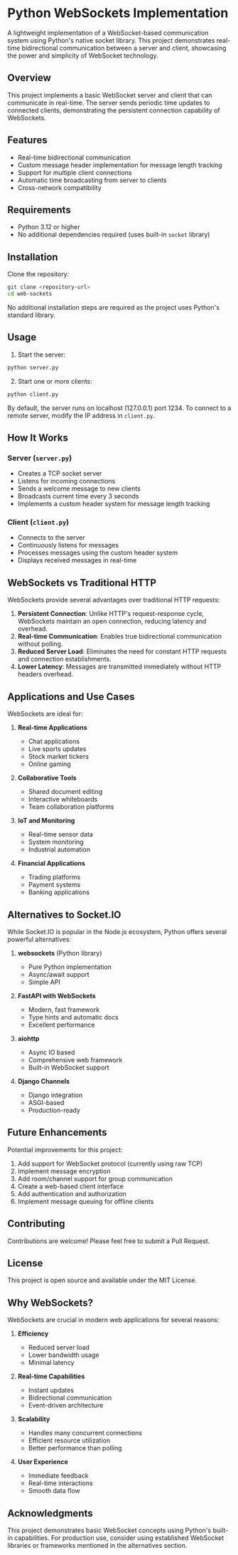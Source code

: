 # Python WebSockets Implementation

A lightweight implementation of a WebSocket-based communication system using Python's native socket library. This project demonstrates real-time bidirectional communication between a server and client, showcasing the power and simplicity of WebSocket technology.

## Overview

This project implements a basic WebSocket server and client that can communicate in real-time. The server sends periodic time updates to connected clients, demonstrating the persistent connection capability of WebSockets.

## Features

- Real-time bidirectional communication
- Custom message header implementation for message length tracking
- Support for multiple client connections
- Automatic time broadcasting from server to clients
- Cross-network compatibility

## Requirements

- Python 3.12 or higher
- No additional dependencies required (uses built-in `socket` library)

## Installation

Clone the repository:

```bash
git clone <repository-url>
cd web-sockets
```

No additional installation steps are required as the project uses Python's standard library.

## Usage

1. Start the server:

```bash
python server.py
```

2. Start one or more clients:

```bash
python client.py
```

By default, the server runs on localhost (127.0.0.1) port 1234. To connect to a remote server, modify the IP address in `client.py`.

## How It Works

### Server (`server.py`)

- Creates a TCP socket server
- Listens for incoming connections
- Sends a welcome message to new clients
- Broadcasts current time every 3 seconds
- Implements a custom header system for message length tracking

### Client (`client.py`)

- Connects to the server
- Continuously listens for messages
- Processes messages using the custom header system
- Displays received messages in real-time

## WebSockets vs Traditional HTTP

WebSockets provide several advantages over traditional HTTP requests:

1. **Persistent Connection**: Unlike HTTP's request-response cycle, WebSockets maintain an open connection, reducing latency and overhead.
2. **Real-time Communication**: Enables true bidirectional communication without polling.
3. **Reduced Server Load**: Eliminates the need for constant HTTP requests and connection establishments.
4. **Lower Latency**: Messages are transmitted immediately without HTTP headers overhead.

## Applications and Use Cases

WebSockets are ideal for:

1. **Real-time Applications**

   - Chat applications
   - Live sports updates
   - Stock market tickers
   - Online gaming

2. **Collaborative Tools**

   - Shared document editing
   - Interactive whiteboards
   - Team collaboration platforms

3. **IoT and Monitoring**

   - Real-time sensor data
   - System monitoring
   - Industrial automation

4. **Financial Applications**
   - Trading platforms
   - Payment systems
   - Banking applications

## Alternatives to Socket.IO

While Socket.IO is popular in the Node.js ecosystem, Python offers several powerful alternatives:

1. **websockets** (Python library)

   - Pure Python implementation
   - Async/await support
   - Simple API

2. **FastAPI with WebSockets**

   - Modern, fast framework
   - Type hints and automatic docs
   - Excellent performance

3. **aiohttp**

   - Async IO based
   - Comprehensive web framework
   - Built-in WebSocket support

4. **Django Channels**
   - Django integration
   - ASGI-based
   - Production-ready

## Future Enhancements

Potential improvements for this project:

1. Add support for WebSocket protocol (currently using raw TCP)
2. Implement message encryption
3. Add room/channel support for group communication
4. Create a web-based client interface
5. Add authentication and authorization
6. Implement message queuing for offline clients

## Contributing

Contributions are welcome! Please feel free to submit a Pull Request.

## License

This project is open source and available under the MIT License.

## Why WebSockets?

WebSockets are crucial in modern web applications for several reasons:

1. **Efficiency**

   - Reduced server load
   - Lower bandwidth usage
   - Minimal latency

2. **Real-time Capabilities**

   - Instant updates
   - Bidirectional communication
   - Event-driven architecture

3. **Scalability**

   - Handles many concurrent connections
   - Efficient resource utilization
   - Better performance than polling

4. **User Experience**
   - Immediate feedback
   - Real-time interactions
   - Smooth data flow

## Acknowledgments

This project demonstrates basic WebSocket concepts using Python's built-in capabilities. For production use, consider using established WebSocket libraries or frameworks mentioned in the alternatives section.
